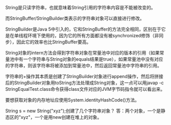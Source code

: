 

String是只读字符串，也就意味着String引用的字符串内容是不能被改变的。

而StringBuffer/StringBuilder类表示的字符串对象可以直接进行修改。

StringBuilder是Java 5中引入的，它和StringBuffer的方法完全相同，区别在于它是在单线程环境下使用的，因为它的所有方面都没有被synchronized修饰（非同步），因此它的效率也比StringBuffer要高。


String对象的intern方法会得到字符串对象在常量池中对应的版本的引用（如果常量池中有一个字符串与String对象的equals结果是true），如果常量池中没有对应的字符串，则该字符串将被添加到常量池中，然后返回常量池中字符串的引用。

字符串的+操作其本质是创建了StringBuilder对象进行append操作，然后将拼接后的StringBuilder对象用toString方法处理成String对象，这一点可以用javap -c StringEqualTest.class命令获得class文件对应的JVM字节码指令就可以看出来。

要想获取对象的内存地址应使用System.identityHashCode()方法。


String s = new String("xyz");创建了几个字符串对象？
答：两个对象，一个是静态区的"xyz"，一个是用new创建在堆上的对象。